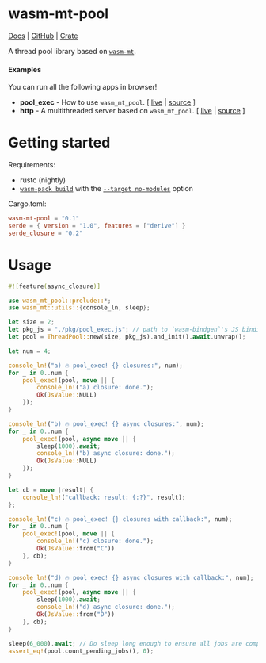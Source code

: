 <!-- ⚠️  THIS IS A GENERATED FILE -->
wasm-mt-pool
============

[Docs](https://docs.rs/wasm-mt-pool) |
[GitHub](https://github.com/w3reality/wasm-mt/tree/master/crates/pool) |
[Crate](https://crates.io/crates/wasm-mt-pool)

A thread pool library based on [`wasm-mt`](https://crates.io/crates/wasm-mt).

#### Examples

You can run all the following apps in browser!

- **pool_exec** - How to use <code>wasm_mt_pool</code>. [ [live](https://w3reality.github.io/wasm-mt/crates/pool/examples/pool_exec/index.html) | [source](https://github.com/w3reality/wasm-mt/tree/master/crates/pool/examples/pool_exec) ]
- **http** - A multithreaded server based on <code>wasm_mt_pool</code>. [ [live](https://w3reality.github.io/wasm-mt/crates/pool/examples/http/index.html) | [source](https://github.com/w3reality/wasm-mt/tree/master/crates/pool/examples/http) ]

# Getting started

Requirements:

- rustc (nightly)
- [`wasm-pack build`](https://github.com/rustwasm/wasm-pack#%EF%B8%8F-commands) with the [`--target no-modules`](https://rustwasm.github.io/docs/wasm-bindgen/reference/deployment.html#without-a-bundler) option

Cargo.toml:

```toml
wasm-mt-pool = "0.1"
serde = { version = "1.0", features = ["derive"] }
serde_closure = "0.2"
```

# Usage

```rust
#![feature(async_closure)]

use wasm_mt_pool::prelude::*;
use wasm_mt::utils::{console_ln, sleep};

let size = 2;
let pkg_js = "./pkg/pool_exec.js"; // path to `wasm-bindgen`'s JS binding
let pool = ThreadPool::new(size, pkg_js).and_init().await.unwrap();

let num = 4;

console_ln!("a) 🔥 pool_exec! {} closures:", num);
for _ in 0..num {
    pool_exec!(pool, move || {
        console_ln!("a) closure: done.");
        Ok(JsValue::NULL)
    });
}

console_ln!("b) 🔥 pool_exec! {} async closures:", num);
for _ in 0..num {
    pool_exec!(pool, async move || {
        sleep(1000).await;
        console_ln!("b) async closure: done.");
        Ok(JsValue::NULL)
    });
}

let cb = move |result| {
    console_ln!("callback: result: {:?}", result);
};

console_ln!("c) 🔥 pool_exec! {} closures with callback:", num);
for _ in 0..num {
    pool_exec!(pool, move || {
        console_ln!("c) closure: done.");
        Ok(JsValue::from("C"))
    }, cb);
}

console_ln!("d) 🔥 pool_exec! {} async closures with callback:", num);
for _ in 0..num {
    pool_exec!(pool, async move || {
        sleep(1000).await;
        console_ln!("d) async closure: done.");
        Ok(JsValue::from("D"))
    }, cb);
}

sleep(6_000).await; // Do sleep long enough to ensure all jobs are completed.
assert_eq!(pool.count_pending_jobs(), 0);
```
